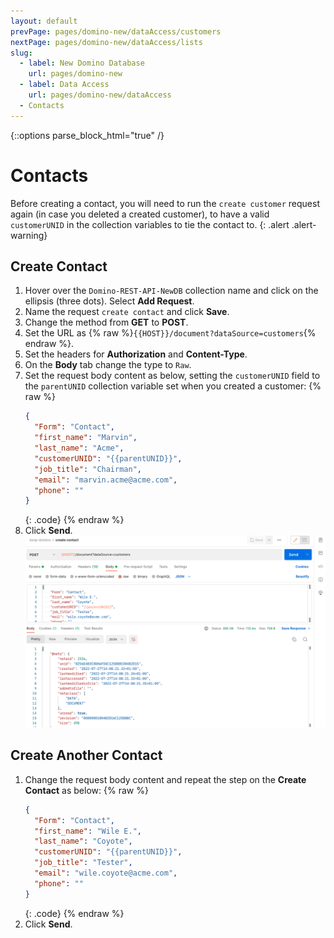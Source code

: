 ```yaml
---
layout: default
prevPage: pages/domino-new/dataAccess/customers
nextPage: pages/domino-new/dataAccess/lists
slug:
  - label: New Domino Database
    url: pages/domino-new
  - label: Data Access
    url: pages/domino-new/dataAccess
  - Contacts
---
```


{::options parse_block_html="true" /}

# Contacts

Before creating a contact, you will need to run the `create customer` request again (in case you deleted a created customer), to have a valid `customerUNID` in the collection variables to tie the contact to.
{: .alert .alert-warning}

## Create Contact

1. Hover over the `Domino-REST-API-NewDB` collection name and click on the ellipsis (three dots). Select **Add Request**.
2. Name the request `create contact` and click **Save**.
3. Change the method from **GET** to **POST**.
4. Set the URL as {% raw %}`{{HOST}}/document?dataSource=customers`{% endraw %}.
5. Set the headers for **Authorization** and **Content-Type**.
6. On the **Body** tab change the type to `Raw`.
7. Set the request body content as below, setting the `customerUNID` field to the `parentUNID` collection variable set when you created a customer:
    {% raw %}
    ~~~json
    {
      "Form": "Contact",
      "first_name": "Marvin",
      "last_name": "Acme",
      "customerUNID": "{{parentUNID}}",
      "job_title": "Chairman",
      "email": "marvin.acme@acme.com",
      "phone": ""
    }
    ~~~
    {: .code}
    {% endraw %}
8. Click **Send**.
    ![Create Contact](../images/data/create_contact.png)

## Create Another Contact

1. Change the request body content and repeat the step on the **Create Contact** as below:
    {% raw %}
    ~~~json
    {
      "Form": "Contact",
      "first_name": "Wile E.",
      "last_name": "Coyote",
      "customerUNID": "{{parentUNID}}",
      "job_title": "Tester",
      "email": "wile.coyote@acme.com",
      "phone": ""
    }
    ~~~
    {: .code}
    {% endraw %}
2. Click **Send**.
